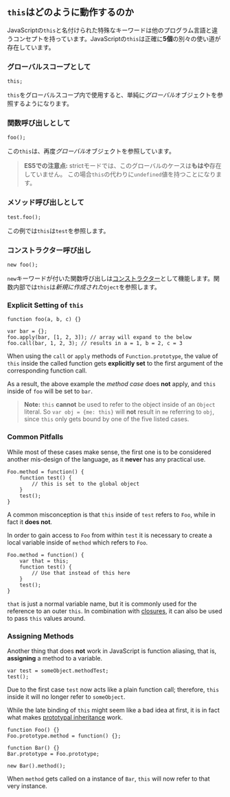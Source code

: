 ## `this`はどのように動作するのか

JavaScriptの`this`と名付けられた特殊なキーワードは他のプログラム言語と違うコンセプトを持っています。JavaScriptの`this`は正確に**5個**の別々の使い道が存在しています。

### グローバルスコープとして

    this;

`this`をグローバルスコープ内で使用すると、単純に*グローバル*オブジェクトを参照するようになります。


### 関数呼び出しとして

    foo();

この`this`は、再度*グローバル*オブジェクトを参照しています。

> **ES5での注意点:** strictモードでは、このグローバルのケースは**もはや**存在していません。
> この場合`this`の代わりに`undefined`値を持つことになります。

### メソッド呼び出しとして

    test.foo(); 

この例では`this`は`test`を参照します。

### コンストラクター呼び出し

    new foo(); 

`new`キーワードが付いた関数呼び出しは[コンストラクター](#function.constructors)として機能します。関数内部では`this`は*新規に作成された*`Oject`を参照します。

### Explicit Setting of `this`

    function foo(a, b, c) {}
                          
    var bar = {};
    foo.apply(bar, [1, 2, 3]); // array will expand to the below
    foo.call(bar, 1, 2, 3); // results in a = 1, b = 2, c = 3

When using the `call` or `apply` methods of `Function.prototype`, the value of
`this` inside the called function gets **explicitly set** to the first argument 
of the corresponding function call.

As a result, the above example the *method case* does **not** apply, and `this` 
inside of `foo` will be set to `bar`.

> **Note:** `this` **cannot** be used to refer to the object inside of an `Object`
> literal. So `var obj = {me: this}` will **not** result in `me` referring to
> `obj`, since `this` only gets bound by one of the five listed cases.

### Common Pitfalls

While most of these cases make sense, the first one is to be considered another
mis-design of the language, as it **never** has any practical use.

    Foo.method = function() {
        function test() {
            // this is set to the global object
        }
        test();
    }

A common misconception is that `this` inside of `test` refers to `Foo`, while in
fact it **does not**.

In order to gain access to `Foo` from within `test` it is necessary to create a 
local variable inside of `method` which refers to `Foo`.

    Foo.method = function() {
        var that = this;
        function test() {
            // Use that instead of this here
        }
        test();
    }

`that` is just a normal variable name, but it is commonly used for the reference to an 
outer `this`. In combination with [closures](#function.closures), it can also 
be used to pass `this` values around.

### Assigning Methods

Another thing that does **not** work in JavaScript is function aliasing, that is,
**assigning** a method to a variable.

    var test = someObject.methodTest;
    test();

Due to the first case `test` now acts like a plain function call; therefore,
`this` inside it will no longer refer to `someObject`.

While the late binding of `this` might seem like a bad idea at first, it is in 
fact what makes [prototypal inheritance](#object.prototype) work. 

    function Foo() {}
    Foo.prototype.method = function() {};

    function Bar() {}
    Bar.prototype = Foo.prototype;

    new Bar().method();

When `method` gets called on a instance of `Bar`, `this` will now refer to that
very instance. 


